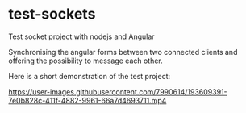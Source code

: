 # test-sockets
Test socket project with nodejs and Angular

Synchronising the angular forms between two connected clients and offering the possibility to message each other.

Here is a short demonstration of the test project:

https://user-images.githubusercontent.com/7990614/193609391-7e0b828c-411f-4882-9961-66a7d4693711.mp4

